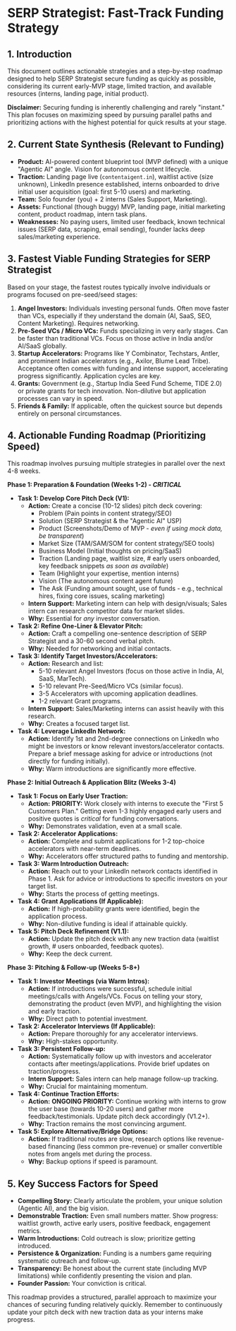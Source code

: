 # SERP Strategist: Fast-Track Funding Strategy

## 1. Introduction

This document outlines actionable strategies and a step-by-step roadmap designed to help SERP Strategist secure funding as quickly as possible, considering its current early-MVP stage, limited traction, and available resources (interns, landing page, initial product).

**Disclaimer:** Securing funding is inherently challenging and rarely "instant." This plan focuses on maximizing speed by pursuing parallel paths and prioritizing actions with the highest potential for quick results at your stage.

## 2. Current State Synthesis (Relevant to Funding)

*   **Product:** AI-powered content blueprint tool (MVP defined) with a unique "Agentic AI" angle. Vision for autonomous content lifecycle.
*   **Traction:** Landing page live (`contentaigent.in`), waitlist active (size unknown), LinkedIn presence established, interns onboarded to drive initial user acquisition (goal: first 5-10 users) and marketing.
*   **Team:** Solo founder (you) + 2 interns (Sales Support, Marketing).
*   **Assets:** Functional (though buggy) MVP, landing page, initial marketing content, product roadmap, intern task plans.
*   **Weaknesses:** No paying users, limited user feedback, known technical issues (SERP data, scraping, email sending), founder lacks deep sales/marketing experience.

## 3. Fastest Viable Funding Strategies for SERP Strategist

Based on your stage, the fastest routes typically involve individuals or programs focused on pre-seed/seed stages:

1.  **Angel Investors:** Individuals investing personal funds. Often move faster than VCs, especially if they understand the domain (AI, SaaS, SEO, Content Marketing). Requires networking.
2.  **Pre-Seed VCs / Micro VCs:** Funds specializing in very early stages. Can be faster than traditional VCs. Focus on those active in India and/or AI/SaaS globally.
3.  **Startup Accelerators:** Programs like Y Combinator, Techstars, Antler, and prominent Indian accelerators (e.g., Axilor, Blume Lead Tribe). Acceptance often comes with funding and intense support, accelerating progress significantly. Application cycles are key.
4.  **Grants:** Government (e.g., Startup India Seed Fund Scheme, TIDE 2.0) or private grants for tech innovation. Non-dilutive but application processes can vary in speed.
5.  **Friends & Family:** If applicable, often the quickest source but depends entirely on personal circumstances.

## 4. Actionable Funding Roadmap (Prioritizing Speed)

This roadmap involves pursuing multiple strategies in parallel over the next 4-8 weeks.

**Phase 1: Preparation & Foundation (Weeks 1-2) - *CRITICAL***

*   **Task 1: Develop Core Pitch Deck (V1):**
    *   **Action:** Create a concise (10-12 slides) pitch deck covering:
        *   Problem (Pain points in content strategy/SEO)
        *   Solution (SERP Strategist & the "Agentic AI" USP)
        *   Product (Screenshots/Demo of MVP - *even if using mock data, be transparent*)
        *   Market Size (TAM/SAM/SOM for content strategy/SEO tools)
        *   Business Model (Initial thoughts on pricing/SaaS)
        *   Traction (Landing page, waitlist size, # early users onboarded, key feedback snippets *as soon as available*)
        *   Team (Highlight your expertise, mention interns)
        *   Vision (The autonomous content agent future)
        *   The Ask (Funding amount sought, use of funds - e.g., technical hires, fixing core issues, scaling marketing)
    *   **Intern Support:** Marketing intern can help with design/visuals; Sales intern can research competitor data for market slides.
    *   **Why:** Essential for *any* investor conversation.
*   **Task 2: Refine One-Liner & Elevator Pitch:**
    *   **Action:** Craft a compelling one-sentence description of SERP Strategist and a 30-60 second verbal pitch.
    *   **Why:** Needed for networking and initial contacts.
*   **Task 3: Identify Target Investors/Accelerators:**
    *   **Action:** Research and list:
        *   5-10 relevant Angel Investors (focus on those active in India, AI, SaaS, MarTech).
        *   5-10 relevant Pre-Seed/Micro VCs (similar focus).
        *   3-5 Accelerators with upcoming application deadlines.
        *   1-2 relevant Grant programs.
    *   **Intern Support:** Sales/Marketing interns can assist heavily with this research.
    *   **Why:** Creates a focused target list.
*   **Task 4: Leverage LinkedIn Network:**
    *   **Action:** Identify 1st and 2nd-degree connections on LinkedIn who might be investors or know relevant investors/accelerator contacts. Prepare a brief message asking for advice or introductions (not directly for funding initially).
    *   **Why:** Warm introductions are significantly more effective.

**Phase 2: Initial Outreach & Application Blitz (Weeks 3-4)**

*   **Task 1: Focus on Early User Traction:**
    *   **Action:** **PRIORITY:** Work closely with interns to execute the "First 5 Customers Plan." Getting even 1-3 highly engaged early users and positive quotes is *critical* for funding conversations.
    *   **Why:** Demonstrates validation, even at a small scale.
*   **Task 2: Accelerator Applications:**
    *   **Action:** Complete and submit applications for 1-2 top-choice accelerators with near-term deadlines.
    *   **Why:** Accelerators offer structured paths to funding and mentorship.
*   **Task 3: Warm Introduction Outreach:**
    *   **Action:** Reach out to your LinkedIn network contacts identified in Phase 1. Ask for advice or introductions to specific investors on your target list.
    *   **Why:** Starts the process of getting meetings.
*   **Task 4: Grant Applications (If Applicable):**
    *   **Action:** If high-probability grants were identified, begin the application process.
    *   **Why:** Non-dilutive funding is ideal if attainable quickly.
*   **Task 5: Pitch Deck Refinement (V1.1):**
    *   **Action:** Update the pitch deck with any new traction data (waitlist growth, # users onboarded, feedback quotes).
    *   **Why:** Keep the deck current.

**Phase 3: Pitching & Follow-up (Weeks 5-8+)**

*   **Task 1: Investor Meetings (via Warm Intros):**
    *   **Action:** If introductions were successful, schedule initial meetings/calls with Angels/VCs. Focus on telling your story, demonstrating the product (even MVP), and highlighting the vision and early traction.
    *   **Why:** Direct path to potential investment.
*   **Task 2: Accelerator Interviews (If Applicable):**
    *   **Action:** Prepare thoroughly for any accelerator interviews.
    *   **Why:** High-stakes opportunity.
*   **Task 3: Persistent Follow-up:**
    *   **Action:** Systematically follow up with investors and accelerator contacts after meetings/applications. Provide brief updates on traction/progress.
    *   **Intern Support:** Sales intern can help manage follow-up tracking.
    *   **Why:** Crucial for maintaining momentum.
*   **Task 4: Continue Traction Efforts:**
    *   **Action:** **ONGOING PRIORITY:** Continue working with interns to grow the user base (towards 10-20 users) and gather more feedback/testimonials. Update pitch deck accordingly (V1.2+).
    *   **Why:** Traction remains the most convincing argument.
*   **Task 5: Explore Alternative/Bridge Options:**
    *   **Action:** If traditional routes are slow, research options like revenue-based financing (less common pre-revenue) or smaller convertible notes from angels met during the process.
    *   **Why:** Backup options if speed is paramount.

## 5. Key Success Factors for Speed

*   **Compelling Story:** Clearly articulate the problem, your unique solution (Agentic AI), and the big vision.
*   **Demonstrable Traction:** Even small numbers matter. Show progress: waitlist growth, active early users, positive feedback, engagement metrics.
*   **Warm Introductions:** Cold outreach is slow; prioritize getting introduced.
*   **Persistence & Organization:** Funding is a numbers game requiring systematic outreach and follow-up.
*   **Transparency:** Be honest about the current state (including MVP limitations) while confidently presenting the vision and plan.
*   **Founder Passion:** Your conviction is critical.

This roadmap provides a structured, parallel approach to maximize your chances of securing funding relatively quickly. Remember to continuously update your pitch deck with new traction data as your interns make progress.
